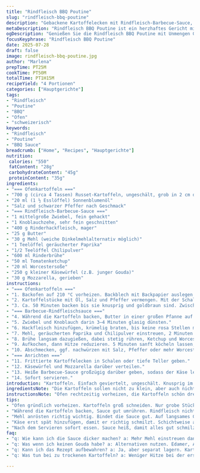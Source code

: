 ```yaml
---
title: "Rindfleisch BBQ Poutine"
slug: "rindfleisch-bbq-poutine"
description: "Gebackene Kartoffelecken mit Rindfleisch-Barbecue-Sauce, gewürzt mit Raucharomen und einer Prise Chili. Statt klassischem Käse in Körnerform kommen geschmolzene Käsewürfel plus Mozzarella für cremige Textur zum Einsatz. Die Sauce dickt etwas länger ein, für mehr Tiefe. Weniger Öl in den Pommes, dafür mehr Würze in der Sauce. Leicht scharfe, rauchige BBQ-Note, Fleisch fein gewürzt. Kartoffeln mit Haut, grob geschnitten. Aufgeteilt in Schritte, mit angepasster Zeit für bessere Konsistenz. Reicht für vier Portionen. Keine Nüsse, kein Ei. Einfach und herzhaft."
metaDescription: "Rindfleisch BBQ Poutine ist ein herzhaftes Gericht mit knusprigen Ofenkartoffeln und rauchiger Sauce. Perfekt für vier hungrige Gäste"
ogDescription: "Genießen Sie die Rindfleisch BBQ Poutine mit Unmengen Geschmack. Knusprige Kartoffeln vereinen sich mit cremigem Käse und herzhafter Sauce"
focusKeyphrase: "Rindfleisch BBQ Poutine"
date: 2025-07-28
draft: false
image: rindfleisch-bbq-poutine.jpg
author: "Marlena"
prepTime: PT25M
cookTime: PT50M
totalTime: PT1H15M
recipeYield: "4 Portionen"
categories: ["Hauptgerichte"]
tags:
- "Rindfleisch"
- "Poutine"
- "BBQ"
- "Ofen"
- "schweizerisch"
keywords:
- "Rindfleisch"
- "Poutine"
- "BBQ Sauce"
breadcrumb: ["Home", "Recipes", "Hauptgerichte"]
nutrition: 
 calories: "550"
 fatContent: "28g"
 carbohydrateContent: "45g"
 proteinContent: "35g"
ingredients:
- "=== Ofenkartoffeln ==="
- "700 g (circa 4 Tassen) Russet-Kartoffeln, ungeschält, grob in 2 cm dicke Stücke geschnitten"
- "20 ml (1 ½ Esslöffel) Sonnenblumenöl"
- "Salz und schwarzer Pfeffer nach Geschmack"
- "=== Rindfleisch-Barbecue-Sauce ==="
- "1 mittelgroße Zwiebel, fein gehackt"
- "1 Knoblauchzehe, sehr fein geschnitten"
- "400 g Rinderhackfleisch, mager"
- "25 g Butter"
- "30 g Mehl (weiche Dinkelmehlalternativ möglich)"
- "1 Teelöffel geräucherter Paprika"
- "1/2 Teelöffel Chilipulver"
- "600 ml Rinderbrühe"
- "50 ml Tomatenketchup"
- "20 ml Worcestersoße"
- "250 g kleiner Käsewürfel (z.B. junger Gouda)"
- "30 g Mozzarella, gerieben"
instructions:
- "=== Ofenkartoffeln ==="
- "1. Backofen auf 210 °C vorheizen. Backblech mit Backpapier auslegen."
- "2. Kartoffelstücke mit Öl, Salz und Pfeffer vermengen. Mit der Schale nach unten auf das Blech legen."
- "3. Ca. 50 Minuten backen bis sie knusprig und goldbraun sind. Zwischendurch wenden."
- "=== Barbecue-Rindfleischsauce ==="
- "4. Während die Kartoffeln backen, Butter in einer großen Pfanne auf mittlerer Stufe schmelzen."
- "5. Zwiebel und Knoblauch darin 3–4 Minuten glasig dünsten."
- "6. Hackfleisch hinzufügen, krümelig braten, bis keine rosa Stellen mehr sichtbar sind, ca. 12 Minuten. Mit Salz und Pfeffer würzen."
- "7. Mehl, geräucherten Paprika und Chilipulver einstreuen, 2 Minuten unter Rühren anrösten."
- "8. Brühe langsam dazugießen, dabei stetig rühren, Ketchup und Worcestersoße einrühren."
- "9. Aufkochen, dann Hitze reduzieren. 5 Minuten sanft köcheln lassen, bis die Sauce dicker wird."
- "10. Abschmecken, ggf. nachwürzen mit Salz, Pfeffer oder mehr Worcestersoße."
- "=== Anrichten ==="
- "11. Frittierte Kartoffelecken in Schalen oder tiefe Teller geben."
- "12. Käsewürfel und Mozzarella darüber verteilen."
- "13. Heiße Barbecue-Sauce großzügig darüber geben, sodass der Käse leicht schmilzt."
- "14. Sofort servieren."
introduction: "Kartoffeln. Einfach geviertelt, ungeschält. Knusprig im Ofen. Öl sparsam, für besseres Rösten. Raucharoma im Fleisch, klassische Zwiebel, Knoblauch, Butter natürlich. Paprika gibt Tiefe, Chili bringt leichte Schärfe rein. Sauce etwas länger köcheln, dick und geschlossen. Käse nicht als Körner, sondern kleine würzige Würfel plus Mozzarella für cremigen Schmelz. Schichte es. Kartoffeln, Käse, Fleischsoße. Direkt servieren. Mach Geräusche beim Essen. Einfach, doch kräftig. Von Kanada inspiriert, aber mit kleinem Kick. Für vier hungrige Leute, die deftiges Essen wollen. Tradition trift neue Textur. Schnell. Effektiv."
ingredientsNote: "Die Kartoffeln sollen nicht zu klein, aber auch nicht zu groß sein – grobe Stücke, circa 2 cm dick. Unbedingt mit Schale, damit mehr Textur bleibt und Aroma. Wenig Öl reicht, sonst werden die Pommes matschig. Rinderhackfleisch mager wählen, damit die Sauce nicht fettig wird. Butter sorgt für Geschmack, kann durch Pflanzenmargarine ersetzt werden. Das Mehl locker unheimlich wichtig als Bindeglied in der Sauce, am besten Dinkelmehl als gesunde Alternative zu Weizenmehl. Paprika rauchig, ein Hauch Chili rein für Würze. Ketchup mild, Worcestersauce gibt Tiefe. Käse: keine Körner, Käsewürfel und Mozzarella gemischt – so wirds cremig und zugleich würzig. Kein Ei, keine Nüsse. Jeder kann’s nachwürzen wie er will."
instructionsNote: "Ofen rechtzeitig vorheizen, die Kartoffeln schön drehen, damit sie rundum Farbe kriegen. Ungeduld führt zu matschigen Stücken. Fleisch anbraten geduldig, keine rohen Stellen. Mehl vor dem Brühezugaben anrösten, sonst klumpt es. Sauce dickt nach, nicht zu schnell rühren. Temperatur halten, sonst brennt es an. Käse nicht zu früh drauf, so schmilzt er genau richtig. Teller oder Schale bereitstellen, sonst kühlt's zu schnell ab. Sofort essen, wenn Fleischsauce noch heiß ist. Zutaten trennen für einfache Handhabung. Schneller Teller, rustikal. Bon Appetit."
tips:
- "Ofen gründlich vorheizen. Kartoffeln groß schneiden. Nur grobe Stücke, damit sie knusprig werden. Öl wenig, sonst matschig."
- "Während die Kartoffeln backen, Sauce gut umrühren. Rindfleisch nicht zu lange braten. 12 Minuten optimal, damit es zart bleibt. Auf Hitze achten."
- "Mehl anrösten richtig wichtig. Bindet die Sauce gut. Auf langsames Gießen der Brühe achten. Nicht zu viel auf einmal."
- "Käse erst spät hinzufügen, damit er richtig schmilzt. Schichtweise anrichten für besten Genuss. Die Mischung ergibt optimale Textur und Geschmack."
- "Nach dem Servieren sofort essen. Sauce heiß, damit alles gut schmilzt. Schön knusprige Pommes – perfektes Zusammenspiel."
faq:
- "q: Wie kann ich die Sauce dicker machen? a: Mehr Mehl einstreuen dann kräftig rühren. Oder länger köcheln, das funktioniert auch."
- "q: Was wenn ich keinen Gouda habe? a: Alternativen nutzen. Edamer, Appenzeller geht auch. Geschmack passt gut. Wichtig ist Schmelz."
- "q: Kann ich das Rezept aufbewahren? a: Ja, aber separat lagern. Kartoffeln und Sauce nicht mischen. Ca. 2 Tage im Kühlschrank. Aufwärmen?"
- "q: Was tun bei zu trockenen Kartoffeln? a: Weniger Hitze bei der ersten Hälfte. Mehr Öl eventuell. Prüfen nach 30 Minuten. Zu trocken ist nichts gutes."

---
```

